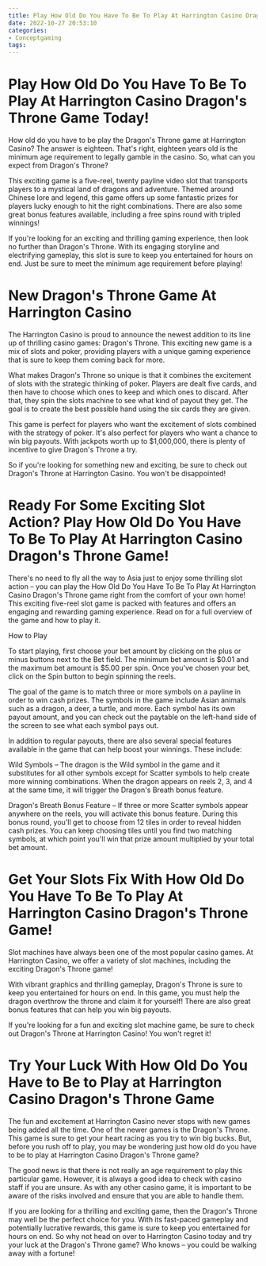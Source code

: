 ```yaml
---
title: Play How Old Do You Have To Be To Play At Harrington Casino Dragon's Throne Game Today!
date: 2022-10-27 20:53:10
categories:
- Conceptgaming
tags:
---
```



#  Play How Old Do You Have To Be To Play At Harrington Casino Dragon's Throne Game Today!

How old do you have to be play the Dragon's Throne game at Harrington Casino? The answer is eighteen. That's right, eighteen years old is the minimum age requirement to legally gamble in the casino. So, what can you expect from Dragon's Throne?

This exciting game is a five-reel, twenty payline video slot that transports players to a mystical land of dragons and adventure. Themed around Chinese lore and legend, this game offers up some fantastic prizes for players lucky enough to hit the right combinations. There are also some great bonus features available, including a free spins round with tripled winnings!

If you're looking for an exciting and thrilling gaming experience, then look no further than Dragon's Throne. With its engaging storyline and electrifying gameplay, this slot is sure to keep you entertained for hours on end. Just be sure to meet the minimum age requirement before playing!

#  New Dragon's Throne Game At Harrington Casino

The Harrington Casino is proud to announce the newest addition to its line up of thrilling casino games: Dragon's Throne. This exciting new game is a mix of slots and poker, providing players with a unique gaming experience that is sure to keep them coming back for more.

What makes Dragon's Throne so unique is that it combines the excitement of slots with the strategic thinking of poker. Players are dealt five cards, and then have to choose which ones to keep and which ones to discard. After that, they spin the slots machine to see what kind of payout they get. The goal is to create the best possible hand using the six cards they are given.

This game is perfect for players who want the excitement of slots combined with the strategy of poker. It's also perfect for players who want a chance to win big payouts. With jackpots worth up to $1,000,000, there is plenty of incentive to give Dragon's Throne a try.

So if you're looking for something new and exciting, be sure to check out Dragon's Throne at Harrington Casino. You won't be disappointed!

#  Ready For Some Exciting Slot Action? Play How Old Do You Have To Be To Play At Harrington Casino Dragon's Throne Game!

There's no need to fly all the way to Asia just to enjoy some thrilling slot action – you can play the How Old Do You Have To Be To Play At Harrington Casino Dragon's Throne game right from the comfort of your own home! This exciting five-reel slot game is packed with features and offers an engaging and rewarding gaming experience. Read on for a full overview of the game and how to play it.

How to Play

To start playing, first choose your bet amount by clicking on the plus or minus buttons next to the Bet field. The minimum bet amount is $0.01 and the maximum bet amount is $5.00 per spin. Once you've chosen your bet, click on the Spin button to begin spinning the reels.

The goal of the game is to match three or more symbols on a payline in order to win cash prizes. The symbols in the game include Asian animals such as a dragon, a deer, a turtle, and more. Each symbol has its own payout amount, and you can check out the paytable on the left-hand side of the screen to see what each symbol pays out.

In addition to regular payouts, there are also several special features available in the game that can help boost your winnings. These include:

Wild Symbols – The dragon is the Wild symbol in the game and it substitutes for all other symbols except for Scatter symbols to help create more winning combinations. When the dragon appears on reels 2, 3, and 4 at the same time, it will trigger the Dragon's Breath bonus feature.

Dragon's Breath Bonus Feature – If three or more Scatter symbols appear anywhere on the reels, you will activate this bonus feature. During this bonus round, you'll get to choose from 12 tiles in order to reveal hidden cash prizes. You can keep choosing tiles until you find two matching symbols, at which point you'll win that prize amount multiplied by your total bet amount.

#  Get Your Slots Fix With How Old Do You Have To Be To Play At Harrington Casino Dragon's Throne Game!

Slot machines have always been one of the most popular casino games. At Harrington Casino, we offer a variety of slot machines, including the exciting Dragon's Throne game!

With vibrant graphics and thrilling gameplay, Dragon's Throne is sure to keep you entertained for hours on end. In this game, you must help the dragon overthrow the throne and claim it for yourself! There are also great bonus features that can help you win big payouts.

If you're looking for a fun and exciting slot machine game, be sure to check out Dragon's Throne at Harrington Casino! You won't regret it!

#  Try Your Luck With How Old Do You Have to Be to Play at Harrington Casino Dragon's Throne Game

The fun and excitement at Harrington Casino never stops with new games being added all the time. One of the newer games is the Dragon's Throne. This game is sure to get your heart racing as you try to win big bucks. But, before you rush off to play, you may be wondering just how old do you have to be to play at Harrington Casino Dragon's Throne game?

The good news is that there is not really an age requirement to play this particular game. However, it is always a good idea to check with casino staff if you are unsure. As with any other casino game, it is important to be aware of the risks involved and ensure that you are able to handle them.

If you are looking for a thrilling and exciting game, then the Dragon's Throne may well be the perfect choice for you. With its fast-paced gameplay and potentially lucrative rewards, this game is sure to keep you entertained for hours on end. So why not head on over to Harrington Casino today and try your luck at the Dragon's Throne game? Who knows – you could be walking away with a fortune!